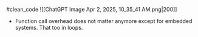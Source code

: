 #clean_code 
![[ChatGPT Image Apr 2, 2025, 10_35_41 AM.png|200]]


- Function call overhead does not matter anymore except for embedded systems. That too in loops.